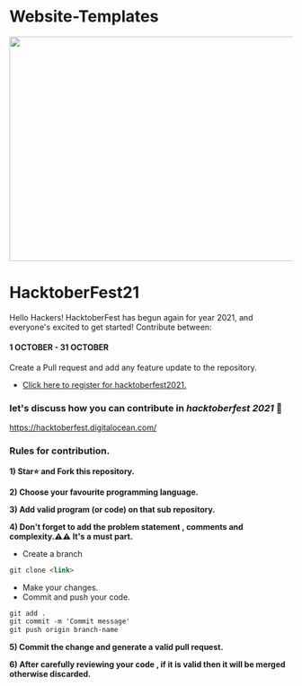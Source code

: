 # Website-Templates

<p align="center">
    <a href="https://hacktoberfest.digitalocean.com/" target="_blank">
    	<img src="https://camo.githubusercontent.com/a397f6ebccc28ecb405dc402628feed070d549995fdc37e9a59ea50dc4e1e5c7/68747470733a2f2f692e6962622e636f2f4e7858787748582f646566696e652d6c6f676f2e6a7067" width="900px" height="400px">
    </a>
</p>

# HacktoberFest21

Hello Hackers! HacktoberFest has begun again for year 2021, and everyone's excited to get started!
Contribute between: <h4>1 OCTOBER - 31 OCTOBER</h4>

Create a Pull request and add any feature update to the repository.

* [Click here to register for hacktoberfest2021.](https://hacktoberfest.digitalocean.com/)


### let's discuss how you can contribute in *hacktoberfest 2021* 🙌
https://hacktoberfest.digitalocean.com/

### Rules for contribution.
**1)  Star⭐ and Fork this repository.**

**2) Choose your favourite programming language.**

**3) Add valid program (or code) on that sub repository.**

**4) Don't forget to add the problem statement , comments and complexity.⚠️⚠️ It's a must part.**
* Create a branch

```markdown
git clone <link>
```

* Make your changes.
* Commit and push your code.

```markdown
git add .
git commit -m 'Commit message'
git push origin branch-name
```

**5) Commit the change and generate a valid pull request.**

**6) After carefully reviewing your code , if it is valid then it will be merged otherwise discarded.**

